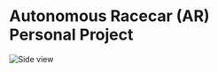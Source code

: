 # Autonomous Racecar (AR) <br/>Personal Project

![Side view](/Photo/side_view.CR2 "Side View")
<br/>



